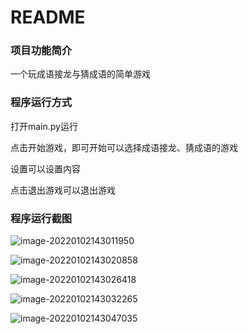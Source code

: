 # README

### 项目功能简介

一个玩成语接龙与猜成语的简单游戏



### 程序运行方式

打开main.py运行

点击开始游戏，即可开始可以选择成语接龙、猜成语的游戏

设置可以设置内容

点击退出游戏可以退出游戏



### 程序运行截图



![image-20220102143011950](D:\系统默认\桌面\image-20220102143011950.png)

![image-20220102143020858](D:\系统默认\桌面\image-20220102143020858.png)

![image-20220102143026418](D:\系统默认\桌面\image-20220102143026418.png)

![image-20220102143032265](D:\系统默认\桌面\image-20220102143032265.png)

![image-20220102143047035](D:\系统默认\桌面\image-20220102143047035.png)

